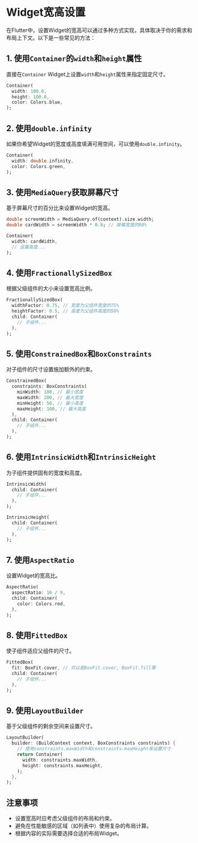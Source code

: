 # Widget宽高设置

在Flutter中，设置Widget的宽高可以通过多种方式实现，具体取决于你的需求和布局上下文。以下是一些常见的方法：

## 1. 使用`Container`的`width`和`height`属性

直接在`Container` Widget上设置`width`和`height`属性来指定固定尺寸。

```dart
Container(
  width: 100.0,
  height: 100.0,
  color: Colors.blue,
);
```

## 2. 使用`double.infinity`

如果你希望Widget的宽度或高度填满可用空间，可以使用`double.infinity`。

```dart
Container(
  width: double.infinity,
  color: Colors.green,
);
```

## 3. 使用`MediaQuery`获取屏幕尺寸

基于屏幕尺寸的百分比来设置Widget的宽高。

```dart
double screenWidth = MediaQuery.of(context).size.width;
double cardWidth = screenWidth * 0.8; // 屏幕宽度的80%

Container(
  width: cardWidth,
  // 设置高度...
);
```

## 4. 使用`FractionallySizedBox`

根据父级组件的大小来设置宽高比例。

```dart
FractionallySizedBox(
  widthFactor: 0.75, // 宽度为父组件宽度的75%
  heightFactor: 0.5, // 高度为父组件高度的50%
  child: Container(
    // 子组件...
  ),
);
```

## 5. 使用`ConstrainedBox`和`BoxConstraints`

对子组件的尺寸设置施加额外的约束。

```dart
ConstrainedBox(
  constraints: BoxConstraints(
    minWidth: 100, // 最小宽度
    maxWidth: 200, // 最大宽度
    minHeight: 50, // 最小高度
    maxHeight: 100, // 最大高度
  ),
  child: Container(
    // 子组件...
  ),
);
```

## 6. 使用`IntrinsicWidth`和`IntrinsicHeight`

为子组件提供固有的宽度和高度。

```dart
IntrinsicWidth(
  child: Container(
    // 子组件...
  ),
);

IntrinsicHeight(
  child: Container(
    // 子组件...
  ),
);
```

## 7. 使用`AspectRatio`

设置Widget的宽高比。

```dart
AspectRatio(
  aspectRatio: 16 / 9,
  child: Container(
    color: Colors.red,
  ),
);
```

## 8. 使用`FittedBox`

使子组件适应父组件的尺寸。

```dart
FittedBox(
  fit: BoxFit.cover, // 可以是BoxFit.cover, BoxFit.fill等
  child: Container(
    // 子组件...
  ),
);
```

## 9. 使用`LayoutBuilder`

基于父级组件的剩余空间来设置尺寸。

```dart
LayoutBuilder(
  builder: (BuildContext context, BoxConstraints constraints) {
    // 使用constraints.maxWidth和constraints.maxHeight来设置尺寸
    return Container(
      width: constraints.maxWidth,
      height: constraints.maxHeight,
    );
  },
);
```

## 注意事项

- 设置宽高时应考虑父级组件的布局和约束。
- 避免在性能敏感的区域（如列表中）使用复杂的布局计算。
- 根据内容的实际需要选择合适的布局Widget。
